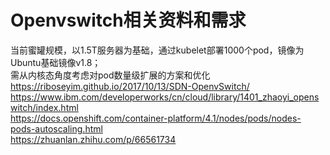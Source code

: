 # Openvswitch相关资料和需求  
当前蜜罐规模，以1.5T服务器为基础，通过kubelet部署1000个pod，镜像为Ubuntu基础镜像v1.8；  
需从内核态角度考虑对pod数量级扩展的方案和优化  
https://riboseyim.github.io/2017/10/13/SDN-OpenvSwitch/  
https://www.ibm.com/developerworks/cn/cloud/library/1401_zhaoyi_openswitch/index.html  
https://docs.openshift.com/container-platform/4.1/nodes/pods/nodes-pods-autoscaling.html  
https://zhuanlan.zhihu.com/p/66561734

